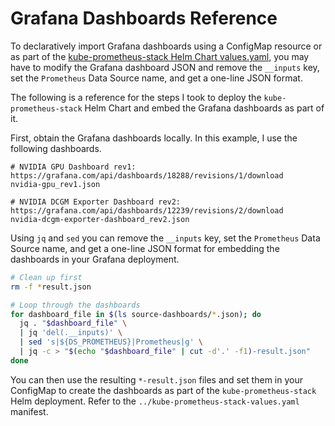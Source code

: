 # Grafana Dashboards Reference

To declaratively import Grafana dashboards using a ConfigMap resource or as part of the [kube-prometheus-stack Helm Chart values.yaml](../kube-prometheus-stack-values.yaml), you may have to modify the Grafana dashboard JSON and remove the `__inputs` key, set the `Prometheus` Data Source name, and get a one-line JSON format.

The following is a reference for the steps I took to deploy the `kube-prometheus-stack` Helm Chart and embed the Grafana dashboards as part of it.

First, obtain the Grafana dashboards locally. In this example, I use the following dashboards.

```text
# NVIDIA GPU Dashboard rev1: https://grafana.com/api/dashboards/18288/revisions/1/download
nvidia-gpu_rev1.json

# NVIDIA DCGM Exporter Dashboard rev2: https://grafana.com/api/dashboards/12239/revisions/2/download
nvidia-dcgm-exporter-dashboard_rev2.json
```

Using `jq` and `sed` you can remove the `__inputs` key, set the `Prometheus` Data Source name, and get a one-line JSON format for embedding the dashboards in your Grafana deployment.

```bash
# Clean up first
rm -f *result.json

# Loop through the dashboards
for dashboard_file in $(ls source-dashboards/*.json); do
  jq . "$dashboard_file" \
  | jq 'del(.__inputs)' \
  | sed 's|${DS_PROMETHEUS}|Prometheus|g' \
  | jq -c > "$(echo "$dashboard_file" | cut -d'.' -f1)-result.json"
done
```

You can then use the resulting `*-result.json` files and set them in your ConfigMap to create the dashboards as part of the `kube-prometheus-stack` Helm deployment. Refer to the `../kube-prometheus-stack-values.yaml` manifest.
